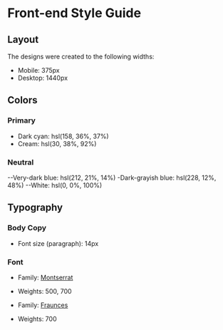 # Front-end Style Guide

## Layout

The designs were created to the following widths:

- Mobile: 375px
- Desktop: 1440px

## Colors

### Primary

- Dark cyan: hsl(158, 36%, 37%)
- Cream: hsl(30, 38%, 92%)

### Neutral

--Very-dark blue: hsl(212, 21%, 14%)
-Dark-grayish blue: hsl(228, 12%, 48%)
--White: hsl(0, 0%, 100%)

## Typography

### Body Copy

- Font size (paragraph): 14px

### Font

- Family: [Montserrat](https://fonts.google.com/specimen/Montserrat)
- Weights: 500, 700

- Family: [Fraunces](https://fonts.google.com/specimen/Fraunces)
- Weights: 700
